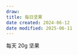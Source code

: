```yaml
---
draw:
title: 每日坚果
date created: 2024-06-12
date modified: 2025-06-11
---
```


每天 20g 坚果

<!-- more -->
